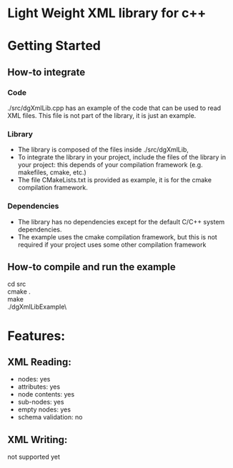 # Light Weight XML library for c++

# Getting Started
## How-to integrate
### Code
./src/dgXmlLib.cpp has an example of the code that can be used to read XML files. This file is not part of the library, it is just an example.
### Library
- The library is composed of the files inside ./src/dgXmlLib, 
- To integrate the library in your project, include the files of the library in your project: this depends of your compilation framework (e.g. makefiles, cmake, etc.)
- The file CMakeLists.txt is provided as example, it is for the cmake compilation framework.
### Dependencies
- The library has no dependencies except for the default C/C++ system dependencies.
- The example uses the cmake compilation framework, but this is not required if your project uses some other compilation framework
## How-to compile and run the example
cd src\
cmake .\
make\
./dgXmlLibExample\
# Features:
## XML Reading:
- nodes: yes
- attributes: yes
- node contents: yes
- sub-nodes: yes
- empty nodes: yes
- schema validation: no
## XML Writing:
not supported yet
